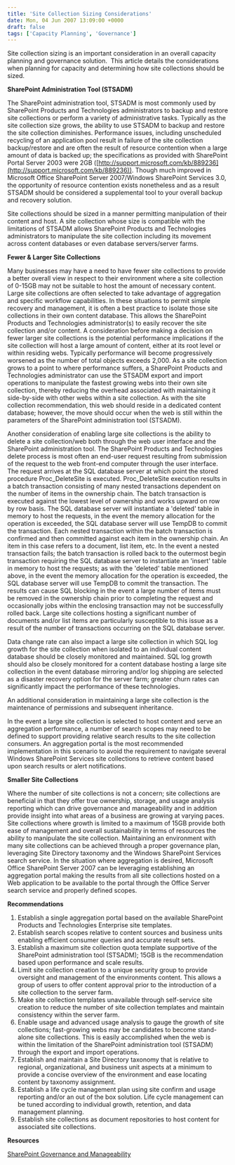 ```yaml
---
title: 'Site Collection Sizing Considerations'
date: Mon, 04 Jun 2007 13:09:00 +0000
draft: false
tags: ['Capacity Planning', 'Governance']
---
```


Site collection sizing is an important consideration in an overall capacity planning and governance solution.  This article details the considerations when planning for capacity and determining how site collections should be sized.

**SharePoint Administration Tool (STSADM)**

The SharePoint administration tool, STSADM is most commonly used by SharePoint Products and Technologies administrators to backup and restore site collections or perform a variety of administrative tasks. Typically as the site collection size grows, the ability to use STSADM to backup and restore the site collection diminishes. Performance issues, including unscheduled recycling of an application pool result in failure of the site collection backup/restore and are often the result of resource contention when a large amount of data is backed up; the specifications as provided with SharePoint Portal Server 2003 were 2GB ([http://support.microsoft.com/kb/889236](http://support.microsoft.com/kb/889236)). Though much improved in Microsoft Office SharePoint Server 2007/Windows SharePoint Services 3.0, the opportunity of resource contention exists nonetheless and as a result STSADM should be considered a supplemental tool to your overall backup and recovery solution.

Site collections should be sized in a manner permitting manipulation of their content and host. A site collection whose size is compatible with the limitations of STSADM allows SharePoint Products and Technologies administrators to manipulate the site collection including its movement across content databases or even database servers/server farms.

**Fewer & Larger Site Collections**

Many businesses may have a need to have fewer site collections to provide a better overall view in respect to their environment where a site collection of 0-15GB may not be suitable to host the amount of necessary content. Large site collections are often selected to take advantage of aggregation and specific workflow capabilities. In these situations to permit simple recovery and management, it is often a best practice to isolate those site collections in their own content database. This allows the SharePoint Products and Technologies administrator(s) to easily recover the site collection and/or content. A consideration before making a decision on fewer larger site collections is the potential performance implications if the site collection will host a large amount of content, either at its root level or within residing webs. Typically performance will become progressively worsened as the number of total objects exceeds 2,000. As a site collection grows to a point to where performance suffers, a SharePoint Products and Technologies administrator can use the STSADM export and import operations to manipulate the fastest growing webs into their own site collection, thereby reducing the overhead associated with maintaining it side-by-side with other webs within a site collection. As with the site collection recommendation, this web should reside in a dedicated content database; however, the move should occur when the web is still within the parameters of the SharePoint administration tool (STSADM).

Another consideration of enabling large site collections is the ability to delete a site collection/web both through the web user interface and the SharePoint administration tool. The SharePoint Products and Technologies delete process is most often an end-user request resulting from submission of the request to the web front-end computer through the user interface. The request arrives at the SQL database server at which point the stored procedure Proc\_DeleteSite is executed. Proc\_DeleteSite execution results in a batch transaction consisting of many nested transactions dependent on the number of items in the ownership chain. The batch transaction is executed against the lowest level of ownership and works upward on row by row basis. The SQL database server will instantiate a 'deleted' table in memory to host the requests, in the event the memory allocation for the operation is exceeded, the SQL database server will use TempDB to commit the transaction. Each nested transaction within the batch transaction is confirmed and then committed against each item in the ownership chain. An item in this case refers to a document, list item, etc. In the event a nested transaction fails; the batch transaction is rolled back to the outermost begin transaction requiring the SQL database server to instantiate an 'insert' table in memory to host the requests; as with the 'deleted' table mentioned above, in the event the memory allocation for the operation is exceeded, the SQL database server will use TempDB to commit the transaction. The results can cause SQL blocking in the event a large number of items must be removed in the ownership chain prior to completing the request and occasionally jobs within the enclosing transaction may not be successfully rolled back. Large site collections hosting a significant number of documents and/or list items are particularly susceptible to this issue as a result of the number of transactions occurring on the SQL database server.

Data change rate can also impact a large site collection in which SQL log growth for the site collection when isolated to an individual content database should be closely monitored and maintained. SQL log growth should also be closely monitored for a content database hosting a large site collection in the event database mirroring and/or log shipping are selected as a disaster recovery option for the server farm; greater churn rates can significantly impact the performance of these technologies.

An additional consideration in maintaining a large site collection is the maintenance of permissions and subsequent inheritance.

In the event a large site collection is selected to host content and serve an aggregation performance, a number of search scopes may need to be defined to support providing relative search results to the site collection consumers. An aggregation portal is the most recommended implementation in this scenario to avoid the requirement to navigate several Windows SharePoint Services site collections to retrieve content based upon search results or alert notifications.

**Smaller Site Collections**

Where the number of site collections is not a concern; site collections are beneficial in that they offer true ownership, storage, and usage analysis reporting which can drive governance and manageability and in addition provide insight into what areas of a business are growing at varying paces. Site collections where growth is limited to a maximum of 15GB provide both ease of management and overall sustainability in terms of resources the ability to manipulate the site collection. Maintaining an environment with many site collections can be achieved through a proper governance plan, leveraging Site Directory taxonomy and the Windows SharePoint Services search service. In the situation where aggregation is desired, Microsoft Office SharePoint Server 2007 can be leveraging establishing an aggregation portal making the results from all site collections hosted on a Web application to be available to the portal through the Office Server search service and properly defined scopes.

**Recommendations**

1.  Establish a single aggregation portal based on the available SharePoint Products and Technologies Enterprise site templates.
2.  Establish search scopes relative to content sources and business units enabling efficient consumer queries and accurate result sets.
3.  Establish a maximum site collection quota template supportive of the SharePoint administration tool (STSADM); 15GB is the recommendation based upon performance and scale results.
4.  Limit site collection creation to a unique security group to provide oversight and management of the environments content. This allows a group of users to offer content approval prior to the introduction of a site collection to the server farm.
5.  Make site collection templates unavailable through self-service site creation to reduce the number of site collection templates and maintain consistency within the server farm.
6.  Enable usage and advanced usage analysis to gauge the growth of site collections; fast-growing webs may be candidates to become stand-alone site collections. This is easily accomplished when the web is within the limitation of the SharePoint administration tool (STSADM) through the export and import operations.
7.  Establish and maintain a Site Directory taxonomy that is relative to regional, organizational, and business unit aspects at a minimum to provide a concise overview of the environment and ease locating content by taxonomy assignment.
8.  Establish a life cycle management plan using site confirm and usage reporting and/or an out of the box solution. Life cycle management can be tuned according to individual growth, retention, and data management planning.
9.  Establish site collections as document repositories to host content for associated site collections.

**Resources**

[SharePoint Governance and Manageability](http://www.codeplex.com/governance)